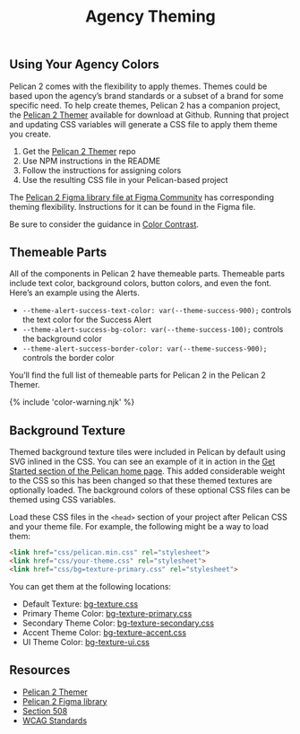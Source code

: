 ﻿---
title: Agency Theming
summary: Agencies have opportunity to reflect their own brand using Pelican.
tags: color, agency, brand
layout: guide
eleventyNavigation:
  key: Agency Theming
  parent: Foundation
  order: 4
  excerpt: Agencies have opportunity to reflect their own brand using Pelican.
  img: /img/illustrations/illus-agency-theme.svg
---

## Using Your Agency Colors

Pelican 2 comes with the flexibility to apply themes. Themes could be based upon the agency’s brand standards or a subset of a brand for some specific need. To help create themes, Pelican 2 has a companion project, the [Pelican 2 Themer](https://github.com/la-ots/pelican-2-themer) available for download at Github. Running that project and updating CSS variables will generate a CSS file to apply them theme you create.

1. Get the [Pelican 2 Themer](https://github.com/la-ots/pelican-2-themer) repo
1. Use NPM instructions in the README
1. Follow the instructions for assigning colors
1. Use the resulting CSS file in your Pelican-based project

The [Pelican 2 Figma library file at Figma Community](https://www.figma.com/community/file/1295790757134814477/pelican-2) has corresponding theming flexibility. Instructions for it can be found in the Figma file.

Be sure to consider the guidance in [Color Contrast](/accessibility/color-contrast).

## Themeable Parts

All of the components in Pelican 2 have themeable parts. Themeable parts include text color, background colors, button colors, and even the font. Here’s an example using the Alerts.

- `--theme-alert-success-text-color: var(--theme-success-900);` controls the text color for the Success Alert
- `--theme-alert-success-bg-color: var(--theme-success-100);` controls the background color
- `--theme-alert-success-border-color: var(--theme-success-900);` controls the border color

You’ll find the full list of themeable parts for Pelican 2 in the Pelican 2 Themer.

{% include 'color-warning.njk' %}

## Background Texture

Themed background texture tiles were included in Pelican by default using SVG inlined in the CSS. You can see an example of it in action in the [Get Started section of the Pelican home page](/). This added considerable weight to the CSS so this has been changed so that these themed textures are optionally loaded. The background colors of these optional CSS files can be themed using CSS variables.

Load these CSS files in the `<head>` section of your project after Pelican CSS and your theme file. For example, the following might be a way to load them:

```html
<link href="css/pelican.min.css" rel="stylesheet">
<link href="css/your-theme.css" rel="stylesheet">
<link href="css/bg=texture-primary.css" rel="stylesheet">
```

You can get them at the following locations:

- Default Texture: [bg-texture.css](/css/bg-texture.css)
- Primary Theme Color: [bg-texture-primary.css](/css/bg-texture-primary.css)
- Secondary Theme Color: [bg-texture-secondary.css](/css/bg-texture-secondary.css)
- Accent Theme Color: [bg-texture-accent.css](/css/bg-texture-accent.css)
- UI Theme Color: [bg-texture-ui.css](/css/bg-texture-ui.css)

## Resources

- [Pelican 2 Themer](https://github.com/la-ots/pelican-2-themer)
- [Pelican 2 Figma library](https://www.figma.com/community/file/1295790757134814477/pelican-2)
- [Section 508](https://www.section508.gov/)
- [WCAG Standards](https://www.w3.org/TR/WCAG22/)
